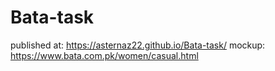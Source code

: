# Bata-task
published at: https://asternaz22.github.io/Bata-task/
mockup: https://www.bata.com.pk/women/casual.html
